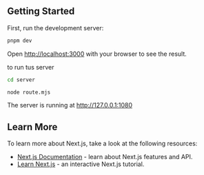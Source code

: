 ## Getting Started

First, run the development server:

```bash
pnpm dev
```
Open [http://localhost:3000](http://localhost:3000) with your browser to see the result.


to run tus server

```bash
cd server 
```
```bash
node route.mjs
```
The server is running at http://127.0.0.1:1080



## Learn More

To learn more about Next.js, take a look at the following resources:

- [Next.js Documentation](https://nextjs.org/docs) - learn about Next.js features and API.
- [Learn Next.js](https://nextjs.org/learn) - an interactive Next.js tutorial.

